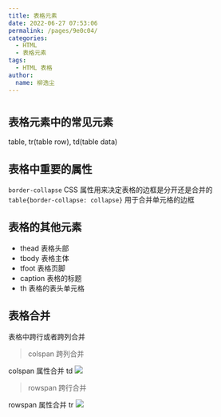 ```yaml
---
title: 表格元素
date: 2022-06-27 07:53:06
permalink: /pages/9e0c04/
categories:
  - HTML
  - 表格元素
tags:
  - HTML 表格
author:
  name: 柳逸尘
---
```


#

## 表格元素中的常见元素

table, tr(table row), td(table data)

## 表格中重要的属性

`border-collapse` CSS 属性用来决定表格的边框是分开还是合并的<br/>
`table{border-collapse: collapse}` 用于合并单元格的边框

## 表格的其他元素

- thead 表格头部
- tbody 表格主体
- tfoot 表格页脚
- caption 表格的标题
- th 表格的表头单元格

## 表格合并

表格中跨行或者跨列合并

> colspan 跨列合并

colspan 属性合并 td
![](https://cdn.staticaly.com/gh/liuyichens/blog_img@main/20220627223422.png)

> rowspan 跨行合并

rowspan 属性合并 tr
![](https://cdn.staticaly.com/gh/liuyichens/blog_img@main/20220627223442.png)
